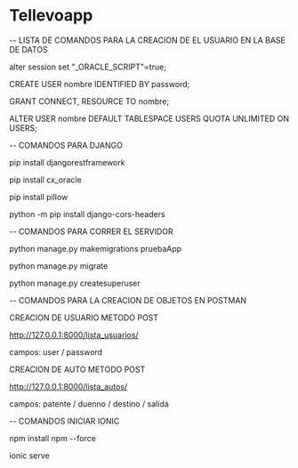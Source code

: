 # Tellevoapp

-- LISTA DE COMANDOS PARA LA CREACION DE EL USUARIO EN LA BASE DE DATOS

alter session set "_ORACLE_SCRIPT"=true;

CREATE USER nombre IDENTIFIED BY password;

GRANT CONNECT, RESOURCE TO nombre;

ALTER USER nombre DEFAULT TABLESPACE USERS QUOTA UNLIMITED ON USERS;

-- COMANDOS PARA DJANGO

pip install djangorestframework

pip install cx_oracle

pip install pillow

python -m pip install django-cors-headers

-- COMANDOS PARA CORRER EL SERVIDOR

python manage.py makemigrations pruebaApp

python manage.py migrate

python manage.py createsuperuser

-- COMANDOS PARA LA CREACION DE OBJETOS EN POSTMAN

CREACION DE USUARIO METODO POST

http://127.0.0.1:8000/lista_usuarios/ 

campos: user / password

CREACION DE AUTO METODO POST

http://127.0.0.1:8000/lista_autos/

campos: patente / duenno / destino / salida

-- COMANDOS INICIAR IONIC

npm install npm --force

ionic serve

